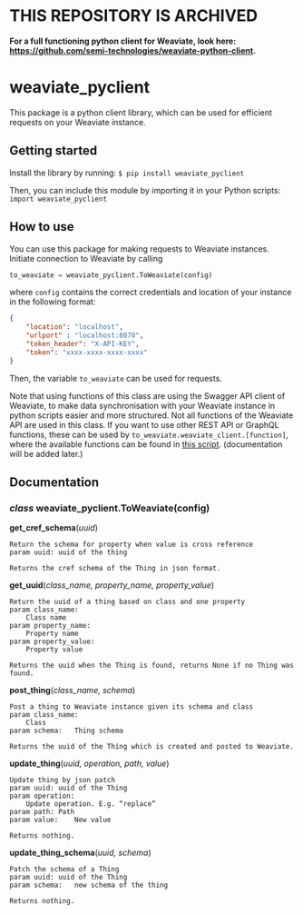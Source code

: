 # THIS REPOSITORY IS ARCHIVED
**For a full functioning python client for Weaviate, look here: https://github.com/semi-technologies/weaviate-python-client.**

# weaviate_pyclient

This package is a python client library, which can be used for efficient requests on your Weaviate instance.

## Getting started

Install the library by running:
` $ pip install weaviate_pyclient `

Then, you can include this module by importing it in your Python scripts:
` import weaviate_pyclient `

## How to use

You can use this package for making requests to Weaviate instances. Initiate connection to Weaviate by calling 

``` python
to_weaviate = weaviate_pyclient.ToWeaviate(config) 
```

where ` config ` contains the correct credentials and location of your instance in the following format: 

``` json
{
	"location": "localhost",
	"urlport" : "localhost:8070",
	"token_header": "X-API-KEY",
	"token": "xxxx-xxxx-xxxx-xxxx"
}
```

Then, the variable `to_weaviate` can be used for requests.

Note that using functions of this class are using the Swagger API client of Weaviate, to make data synchronisation with your Weaviate instance in python scripts easier and more structured. Not all functions of the Weaviate API are used in this class. If you want to use other REST API or GraphQL functions, these can be used by `to_weaviate.weaviate_client.[function]`, where the available functions can be found in [this script](https://raw.githubusercontent.com/laura-ham/weaviate_pyclient/master/weaviate_pyclient/swagger_client.py). (documentation will be added later.)


## Documentation

### *class* weaviate_pyclient.ToWeaviate(config)

**get_cref_schema**(*uuid*)

```
Return the schema for property when value is cross reference
param uuid:	uuid of the thing

Returns the cref schema of the Thing in json format.
```

**get_uuid**(*class_name, property_name, property_value*)

```
Return the uuid of a thing based on class and one property
param class_name:
 	Class name
param property_name:
 	Property name
param property_value:
 	Property value

Returns the uuid when the Thing is found, returns None if no Thing was found.
```

**post_thing**(*class_name, schema*)

```
Post a thing to Weaviate instance given its schema and class
param class_name:
 	Class
param schema:	Thing schema

Returns the uuid of the Thing which is created and posted to Weaviate.
```

**update_thing**(*uuid, operation, path, value*)

```
Update thing by json patch
param uuid:	uuid of the Thing
param operation:
 	Update operation. E.g. “replace”
param path:	Path
param value:	New value

Returns nothing.
```

**update_thing_schema**(*uuid, schema*)

```
Patch the schema of a Thing
param uuid:	uuid of the Thing
param schema:	new schema of the thing

Returns nothing.
```
